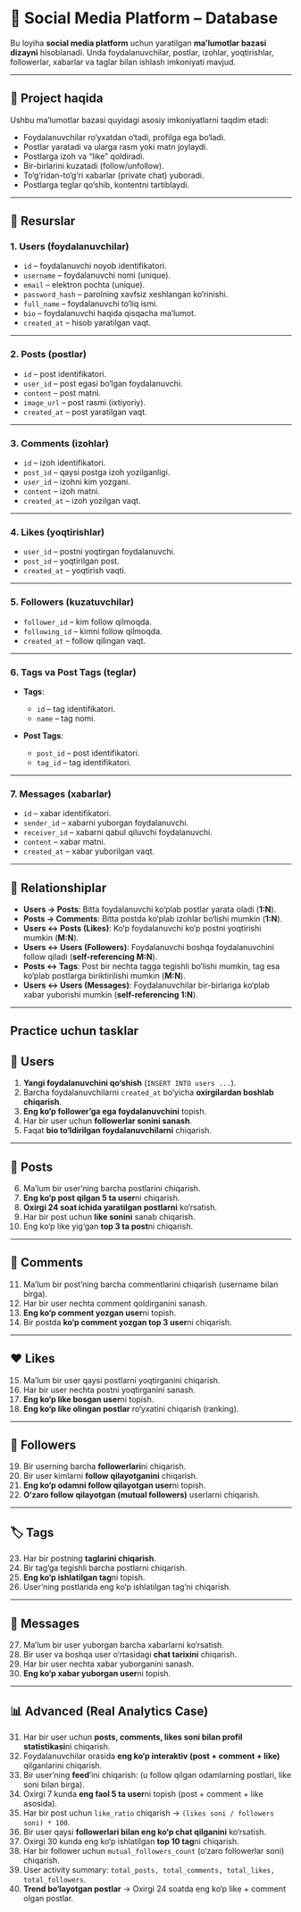 # 📘 Social Media Platform – Database

Bu loyiha **social media platform** uchun yaratilgan **ma’lumotlar bazasi dizayni** hisoblanadi. Unda foydalanuvchilar, postlar, izohlar, yoqtirishlar, followerlar, xabarlar va taglar bilan ishlash imkoniyati mavjud.

---

## 🔹 Project haqida

Ushbu ma’lumotlar bazasi quyidagi asosiy imkoniyatlarni taqdim etadi:

* Foydalanuvchilar ro‘yxatdan o‘tadi, profilga ega bo‘ladi.
* Postlar yaratadi va ularga rasm yoki matn joylaydi.
* Postlarga izoh va “like” qoldiradi.
* Bir-birlarini kuzatadi (follow/unfollow).
* To‘g‘ridan-to‘g‘ri xabarlar (private chat) yuboradi.
* Postlarga teglar qo‘shib, kontentni tartiblaydi.

---

## 🔹 Resurslar

### 1. **Users (foydalanuvchilar)**

* `id` – foydalanuvchi noyob identifikatori.
* `username` – foydalanuvchi nomi (unique).
* `email` – elektron pochta (unique).
* `password_hash` – parolning xavfsiz xeshlangan ko‘rinishi.
* `full_name` – foydalanuvchi to‘liq ismi.
* `bio` – foydalanuvchi haqida qisqacha ma’lumot.
* `created_at` – hisob yaratilgan vaqt.

---

### 2. **Posts (postlar)**

* `id` – post identifikatori.
* `user_id` – post egasi bo‘lgan foydalanuvchi.
* `content` – post matni.
* `image_url` – post rasmi (ixtiyoriy).
* `created_at` – post yaratilgan vaqt.

---

### 3. **Comments (izohlar)**

* `id` – izoh identifikatori.
* `post_id` – qaysi postga izoh yozilganligi.
* `user_id` – izohni kim yozgani.
* `content` – izoh matni.
* `created_at` – izoh yozilgan vaqt.

---

### 4. **Likes (yoqtirishlar)**

* `user_id` – postni yoqtirgan foydalanuvchi.
* `post_id` – yoqtirilgan post.
* `created_at` – yoqtirish vaqti.

---

### 5. **Followers (kuzatuvchilar)**

* `follower_id` – kim follow qilmoqda.
* `following_id` – kimni follow qilmoqda.
* `created_at` – follow qilingan vaqt.

---

### 6. **Tags va Post Tags (teglar)**

* **Tags**:

  * `id` – tag identifikatori.
  * `name` – tag nomi.
* **Post Tags**:

  * `post_id` – post identifikatori.
  * `tag_id` – tag identifikatori.

---

### 7. **Messages (xabarlar)**

* `id` – xabar identifikatori.
* `sender_id` – xabarni yuborgan foydalanuvchi.
* `receiver_id` – xabarni qabul qiluvchi foydalanuvchi.
* `content` – xabar matni.
* `created_at` – xabar yuborilgan vaqt.

---

## 🔹 Relationshiplar

* **Users → Posts**: Bitta foydalanuvchi ko‘plab postlar yarata oladi (**1\:N**).
* **Posts → Comments**: Bitta postda ko‘plab izohlar bo‘lishi mumkin (**1\:N**).
* **Users ↔ Posts (Likes)**: Ko‘p foydalanuvchi ko‘p postni yoqtirishi mumkin (**M\:N**).
* **Users ↔ Users (Followers)**: Foydalanuvchi boshqa foydalanuvchini follow qiladi (**self-referencing M\:N**).
* **Posts ↔ Tags**: Post bir nechta tagga tegishli bo‘lishi mumkin, tag esa ko‘plab postlarga biriktirilishi mumkin (**M\:N**).
* **Users ↔ Users (Messages)**: Foydalanuvchilar bir-birlariga ko‘plab xabar yuborishi mumkin (**self-referencing 1\:N**).

---

## Practice uchun tasklar

## 👤 Users

1. **Yangi foydalanuvchini qo‘shish** (`INSERT INTO users ...`).
2. Barcha foydalanuvchilarni `created_at` bo‘yicha **oxirgilardan boshlab chiqarish**.
3. **Eng ko‘p follower’ga ega foydalanuvchini** topish.
4. Har bir user uchun **followerlar sonini sanash**.
5. Faqat **bio to‘ldirilgan foydalanuvchilarni** chiqarish.

---

## 📝 Posts

6. Ma’lum bir user’ning barcha postlarini chiqarish.
7. **Eng ko‘p post qilgan 5 ta user**ni chiqarish.
8. **Oxirgi 24 soat ichida yaratilgan postlarni** ko‘rsatish.
9. Har bir post uchun **like sonini** sanab chiqarish.
10. Eng ko‘p like yig‘gan **top 3 ta post**ni chiqarish.

---

## 💬 Comments

11. Ma’lum bir post’ning barcha commentlarini chiqarish (username bilan birga).
12. Har bir user nechta comment qoldirganini sanash.
13. **Eng ko‘p comment yozgan user**ni topish.
14. Bir postda **ko‘p comment yozgan top 3 user**ni chiqarish.

---

## ❤️ Likes

15. Ma’lum bir user qaysi postlarni yoqtirganini chiqarish.
16. Har bir user nechta postni yoqtirganini sanash.
17. **Eng ko‘p like bosgan user**ni topish.
18. **Eng ko‘p like olingan postlar** ro‘yxatini chiqarish (ranking).

---

## 👥 Followers

19. Bir userning barcha **followerlari**ni chiqarish.
20. Bir user kimlarni **follow qilayotganini** chiqarish.
21. **Eng ko‘p odamni follow qilayotgan user**ni topish.
22. **O‘zaro follow qilayotgan (mutual followers)** userlarni chiqarish.

---

## 🏷️ Tags

23. Har bir postning **taglarini chiqarish**.
24. Bir tag’ga tegishli barcha postlarni chiqarish.
25. **Eng ko‘p ishlatilgan tag**ni topish.
26. User’ning postlarida eng ko‘p ishlatilgan tag’ni chiqarish.

---

## 📩 Messages

27. Ma’lum bir user yuborgan barcha xabarlarni ko‘rsatish.
28. Bir user va boshqa user o‘rtasidagi **chat tarixini** chiqarish.
29. Har bir user nechta xabar yuborganini sanash.
30. **Eng ko‘p xabar yuborgan user**ni topish.

---

## 📊 Advanced (Real Analytics Case)

31. Har bir user uchun **posts, comments, likes soni bilan profil statistikasi**ni chiqarish.
32. Foydalanuvchilar orasida **eng ko‘p interaktiv (post + comment + like)** qilganlarini chiqarish.
33. Bir user’ning **feed**’ini chiqarish: (u follow qilgan odamlarning postlari, like soni bilan birga).
34. Oxirgi 7 kunda **eng faol 5 ta user**ni topish (post + comment + like asosida).
35. Har bir post uchun `like_ratio` chiqarish → `(likes soni / followers soni) * 100`.
36. Bir user qaysi **followerlari bilan eng ko‘p chat qilganini** ko‘rsatish.
37. Oxirgi 30 kunda eng ko‘p ishlatilgan **top 10 tag**ni chiqarish.
38. Har bir follower uchun `mutual_followers_count` (o‘zaro followerlar soni) chiqarish.
39. User activity summary: `total_posts, total_comments, total_likes, total_followers`.
40. **Trend bo‘layotgan postlar** → Oxirgi 24 soatda eng ko‘p like + comment olgan postlar.
